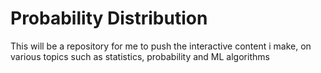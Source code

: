 # Probability Distribution
This will be a repository for me to push the interactive content i make, on various topics such as statistics, probability and ML algorithms
